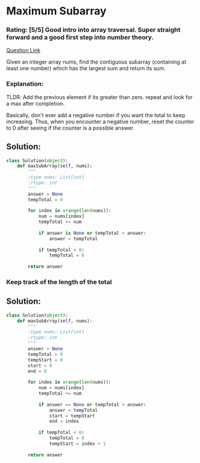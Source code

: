 # Maximum Subarray  

### Rating: [5/5] Good intro into array traversal. Super straight forward and a good first step into number theory.

[Question Link](https://leetcode.com/problems/maximum-subarray/)  

Given an integer array nums, find the contiguous subarray (containing at least one number) which has the largest sum and return its sum.  

### Explanation:
TLDR: Add the previous element if its greater than zero. repeat and look for a max after completion.

Basically, don't ever add a negative number if you want the total to keep increasing. Thus, when you encounter a negative number, reset the counter to 0 after seeing if the counter is a possible answer.

## Solution:
```Python
class Solution(object):
    def maxSubArray(self, nums):
        """
        :type nums: List[int]
        :rtype: int
        """
        answer = None
        tempTotal = 0
        
        for index in xrange(len(nums)):
            num = nums[index]
            tempTotal += num
            
            if answer is None or tempTotal > answer:
                answer = tempTotal
            
            if tempTotal < 0:
                tempTotal = 0
                
        return answer
```

### Keep track of the length of the total
## Solution:
```Python
class Solution(object):
    def maxSubArray(self, nums):
        """
        :type nums: List[int]
        :rtype: int
        """
        answer = None
        tempTotal = 0
        tempStart = 0
        start = 0
        end = 0
        
        for index in xrange(len(nums)):
            num = nums[index]
            tempTotal += num
            
            if answer == None or tempTotal > answer:
                answer = tempTotal
                start = tempStart
                end = index
            
            if tempTotal < 0:
                tempTotal = 0
                tempStart = index + 1
                
        return answer
```